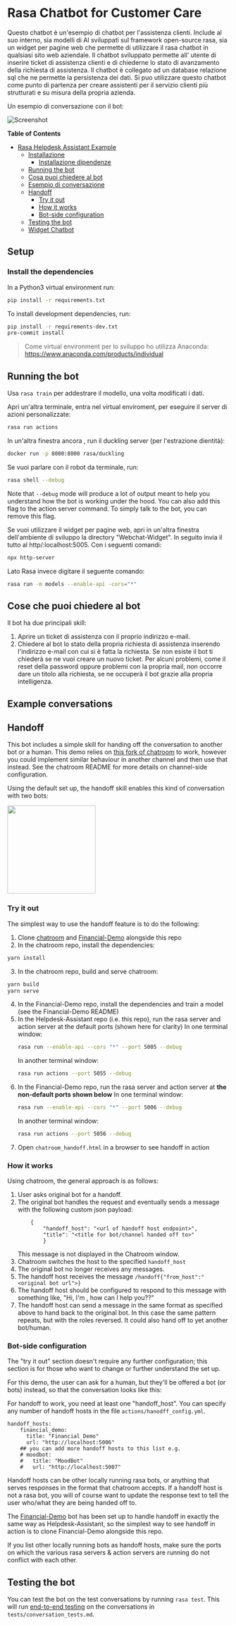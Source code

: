 # Rasa Chatbot for Customer Care 

Questo chatbot è un'esempio di chatbot per l'assistenza clienti. Include al suo interno, sia modelli di AI sviluppati sul framework open-source rasa, sia un widget per pagine web che permette di utilizzare il rasa chatbot in qualsiasi sito web aziendale. Il chatbot sviluppato permette all' utente di inserire ticket di assistenza clienti e  di chiederne lo stato di avanzamento della richiesta di assistenza. Il chatbot è collegato ad un database relazione sql che ne permette la persistenza dei dati.
Si puo utilizzare questo chatbot come punto di partenza per creare assistenti per il servizio clienti più strutturati e su misura della propria azienda.


Un esempio di conversazione con il bot:

![Screenshot](./screenshots/demo_ss.png?raw=true)


<!-- START doctoc generated TOC please keep comment here to allow auto update -->
<!-- DON'T EDIT THIS SECTION, INSTEAD RE-RUN doctoc TO UPDATE -->
**Table of Contents**

- [Rasa Helpdesk Assistant Example](#rasa-helpdesk-assistant-example)
  - [Installazione](#setup)
    - [Installazione dipendenze](#install-the-dependencies)
  - [Running the bot](#running-the-bot)
  - [Cosa puoi chiedere al bot](#things-you-can-ask-the-bot)
  - [Esempio di conversazione](#example-conversations)
  - [Handoff](#handoff)
    - [Try it out](#try-it-out)
    - [How it works](#how-it-works)
    - [Bot-side configuration](#bot-side-configuration)
  - [Testing the bot](#testing-the-bot)
  - [Widget Chatbot](#notes-on-chatroom)

<!-- END doctoc generated TOC please keep comment here to allow auto update -->

## Setup

### Install the dependencies

In a Python3 virtual environment run:

```bash
pip install -r requirements.txt
```

To install development dependencies, run:

```bash
pip install -r requirements-dev.txt
pre-commit install
```

>Come virtual environment per lo sviluppo ho utilizza Anaconda: https://www.anaconda.com/products/individual


## Running the bot

Usa `rasa train` per addestrare il modello, una volta modificati i dati.

Apri un'altra terminale, entra nel virtual enviroment, per eseguire il server di azioni personalizzate:

```bash
rasa run actions
```

In un'altra finestra ancora , run il  duckling server (per l'estrazione dientità):

```bash
docker run -p 8000:8000 rasa/duckling
```

Se vuoi parlare con il robot da terminale, run:

```bash
rasa shell --debug
```

Note that `--debug` mode will produce a lot of output meant to help you understand how the bot is working
under the hood. You can also add this flag to the action server command. To simply talk to the bot, you can remove this flag.

Se vuoi utilizzare il widget per pagine web, apri in un'altra finestra dell'ambiente di sviluppo la directory "Webchat-Widget". 
In seguito invia il tutto al  http/:localhost:5005. Con i seguenti comandi:

```bash
npx http-server
```

Lato Rasa invece digitare il seguente comando:

```bash
rasa run -m models --enable-api -cors="*"
```



## Cose che puoi chiedere al bot

Il bot ha due principali skill:
1. Aprire un ticket di assistenza con il proprio indirizzo e-mail.
2. Chiedere al bot lo stato della propria richiesta di assistenza inserendo l'indirizzo e-mail con cui si è fatta la richiesta. Se non esiste il bot ti chiederà se ne vuoi creare un nuovo ticket.
Per alcuni problemi, come il reset della password oppure problemi con la propria mail, non occorre dare un titolo alla richiesta, se ne occuperà il bot grazie alla propria intelligenza.



## Example conversations





## Handoff

This bot includes a simple skill for handing off the conversation to another bot or a human.
This demo relies on [this fork of chatroom](https://github.com/RasaHQ/chatroom) to work, however you
could implement similar behaviour in another channel and then use that instead. See the chatroom README for
more details on channel-side configuration.


Using the default set up, the handoff skill enables this kind of conversation with two bots:

<img src="./handoff.gif" width="200">

### Try it out

The simplest way to use the handoff feature is to do the following:

1. Clone [chatroom](https://github.com/RasaHQ/chatroom) and [Financial-Demo](https://github.com/RasaHQ/Financial-Demo) alongside this repo
2. In the chatroom repo, install the dependencies:
```bash
yarn install
```
3. In the chatroom repo, build and serve chatroom:
```bash
yarn build
yarn serve
```
4. In the Financial-Demo repo, install the dependencies and train a model (see the Financial-Demo README)
5. In the Helpdesk-Assistant repo (i.e. this repo), run the rasa server and action server at the default ports (shown here for clarity)
   In one terminal window:
    ```bash
    rasa run --enable-api --cors "*" --port 5005 --debug
    ```
    In another terminal window:
    ```bash
    rasa run actions --port 5055 --debug
    ```
6. In the Financial-Demo repo, run the rasa server and action server at **the non-default ports shown below**
   In one terminal window:
    ```bash
    rasa run --enable-api --cors "*" --port 5006 --debug
    ```
    In another terminal window:
    ```bash
    rasa run actions --port 5056 --debug
    ```
7. Open `chatroom_handoff.html` in a browser to see handoff in action


### How it works

Using chatroom, the general approach is as follows:

1. User asks original bot for a handoff.
2. The original bot handles the request and eventually
   sends a message with the following custom json payload:
    ```
        {
            "handoff_host": "<url of handoff host endpoint>",
            "title": "<title for bot/channel handed off to>"
            }
    ```
    This message is not displayed in the Chatroom window.
3. Chatroom switches the host to the specified `handoff_host`
4. The original bot no longer receives any messages.
5. The handoff host receives the message `/handoff{"from_host":"<original bot url">}`
6. The handoff host should be configured to respond to this message with something like,
   "Hi, I'm <so and so>, how can I help you??"
7. The handoff host can send a message in the same format as specified above to hand back to the original bot.
   In this case the same pattern repeats, but with
   the roles reversed. It could also hand off to yet another bot/human.

### Bot-side configuration

The "try it out" section doesn't require any further configuration; this section is for those
who want to change or further understand the set up.

For this demo, the user can ask for a human, but they'll be offered a bot (or bots) instead,
so that the conversation looks like this:


For handoff to work, you need at least one "handoff_host". You can specify any number of handoff hosts in the file `actions/hanodff_config.yml`.
```
handoff_hosts:
    financial_demo:
      title: "Financial Demo"
      url: "http://localhost:5006"
    ## you can add more handoff hosts to this list e.g.
    # moodbot:
    #   title: "MoodBot"
    #   url: "http://localhost:5007"
```

Handoff hosts can be other locally running rasa bots, or anything that serves responses in the format that chatroom
accepts. If a handoff host is not a rasa bot, you will of course want to update the response text to tell the user
who/what they are being handed off to.

The [Financial-Demo](https://github.com/RasaHQ/Financial-Demo) bot has been set up to handle handoff in exactly the same way as Helpdesk-Assistant,
so the simplest way to see handoff in action is to clone Financial-Demo alongside this repo.

If you list other locally running bots as handoff hosts, make sure the ports on which the various rasa servers & action servers are running do not conflict with each other.


## Testing the bot

You can test the bot on the test conversations by running  `rasa test`.
This will run [end-to-end testing](https://rasa.com/docs/rasa/user-guide/testing-your-assistant/#end-to-end-testing) on the conversations in `tests/conversation_tests.md`.


